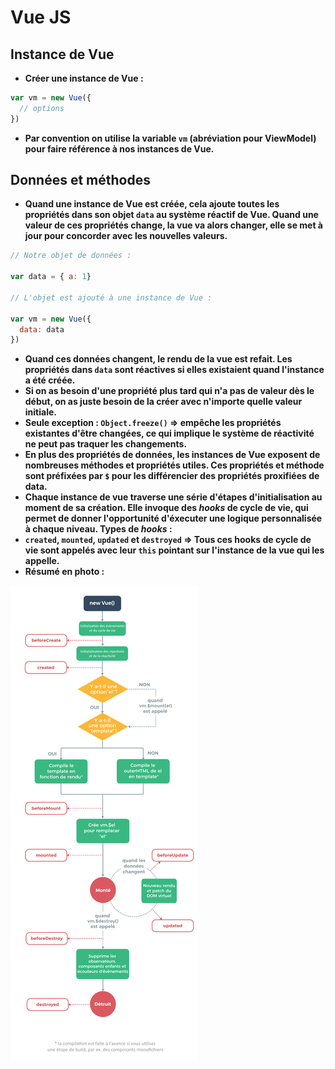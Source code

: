 # Vue JS

## Instance de Vue

*   **Créer une instance de Vue :**

```javascript
var vm = new Vue({
  // options
})
```

*   **Par convention on utilise la variable `vm` (abréviation pour ViewModel) pour faire référence à nos instances de Vue.**

## Données et méthodes

*   **Quand une instance de Vue est créée, cela ajoute toutes les propriétés dans son objet `data` au système réactif de Vue. Quand une valeur de ces propriétés change, la vue va alors changer, elle se met à jour pour concorder avec les nouvelles valeurs.**

```javascript
// Notre objet de données :

var data = { a: 1}

// L'objet est ajouté à une instance de Vue :

var vm = new Vue({
  data: data
})
```

*   **Quand ces données changent, le rendu de la vue est refait. Les propriétés dans `data` sont réactives si elles existaient quand l'instance a été créée.**
*   **Si on as besoin d'une propriété plus tard qui n'a pas de valeur dès le début, on as juste besoin de la créer avec n'importe quelle valeur initiale.**
*   **Seule exception : `Object.freeze()` => empêche les propriétés existantes d'être changées, ce qui implique le système de réactivité ne peut pas traquer les changements.**
*   **En plus des propriétés de données, les instances de Vue exposent de nombreuses méthodes et propriétés utiles. Ces propriétés et méthode sont préfixées par `$` pour les différencier des propriétés proxifiées de data.**
*   **Chaque instance de vue traverse une série d'étapes d'initialisation au moment de sa création. Elle invoque des *hooks* de cycle de vie, qui permet de donner l'opportunité d'éxecuter une logique personnalisée à chaque niveau. Types de *hooks* :**
*   **`created`, `mounted`, `updated` et `destroyed` => Tous ces hooks de cycle de vie sont appelés avec leur `this` pointant sur l'instance de la vue qui les appelle.**
*   **Résumé en photo :**

![alt text](cycleVie.png "cycle de vie")

